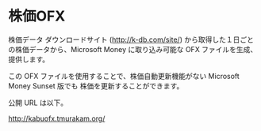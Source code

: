 株価OFX
=======

株価データ ダウンロードサイト (http://k-db.com/site/) 
から取得した１日ごとの株価データから、Microsoft Money に取り込み可能な
 OFX ファイルを生成、提供します。

この OFX ファイルを使用することで、株価自動更新機能がない Microsoft Money Sunset 版でも 株価を更新することができます。

公開 URL は以下。

http://kabuofx.tmurakam.org/
